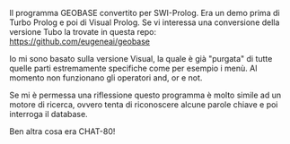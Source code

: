 Il programma GEOBASE convertito per SWI-Prolog.
Era un demo prima di Turbo Prolog e poi di Visual Prolog.
Se vi interessa una conversione della versione Tubo la trovate in questa repo:
https://github.com/eugeneai/geobase

Io mi sono basato sulla versione Visual, la quale è già "purgata" di tutte quelle parti
estremamente specifiche come per esempio i menù. Al momento non funzionano gli operatori
and, or e not.

Se mi è permessa una riflessione questo programma è molto simile ad un motore di
ricerca, ovvero tenta di riconoscere alcune parole chiave e poi interroga il database.

Ben altra cosa era CHAT-80!
